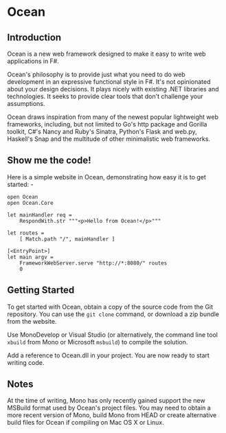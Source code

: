 # Ocean

## Introduction

Ocean is a new web framework designed to make it easy to write web applications in F#.

Ocean's philosophy is to provide just what you need to do web development in an expressive functional style in F#. It's not opinionated about your design decisions. It plays nicely with existing .NET libraries and technologies. It seeks to provide clear tools that don't challenge your assumptions.

Ocean draws inspiration from many of the newest popular lightweight web frameworks, including, but not limited to Go's http package and Gorilla toolkit, C#'s Nancy and Ruby's Sinatra, Python's Flask and web.py, Haskell's Snap and the multitude of other minimalistic web frameworks.

## Show me the code!

Here is a simple website in Ocean, demonstrating how easy it is to get started: -

	open Ocean
	open Ocean.Core

	let mainHandler req =
	    RespondWith.str """<p>Hello from Ocean!</p>"""

	let routes =
	    [ Match.path "/", mainHandler ]

	[<EntryPoint>]
	let main argv =
	    FrameworkWebServer.serve "http://*:8080/" routes
	    0

## Getting Started

To get started with Ocean, obtain a copy of the source code from the Git repository. You can use the `git clone` command, or download a zip bundle from the website.

Use MonoDevelop or Visual Studio (or alternatively, the command line tool `xbuild` from Mono or Microsoft `msbuild`) to compile the solution.

Add a reference to Ocean.dll in your project. You are now ready to start writing code.

## Notes

At the time of writing, Mono has only recently gained support the new MSBuild format used by Ocean's project files. You may need to obtain a more recent version of Mono, build Mono from HEAD or create alternative build files for Ocean if compiling on Mac OS X or Linux.
